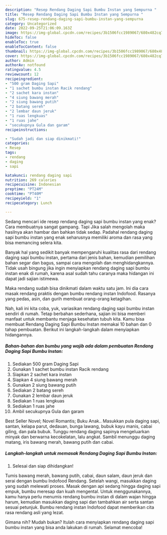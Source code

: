 ```yaml
---
description: "Resep Rendang Daging Sapi Bumbu Instan yang Sempurna "
title: "Resep Rendang Daging Sapi Bumbu Instan yang Sempurna "
slug: 675-resep-rendang-daging-sapi-bumbu-instan-yang-sempurna
category: Uncategorized
date: 2022-09-25T21:06:09.163Z
image: https://img-global.cpcdn.com/recipes/3b1506fcc1989067/680x482cq70/rendang-daging-sapi-bumbu-instan-foto-resep-utama.jpg
hideToc: false
enableToc: true
enableTocContent: false
thumbnail: https://img-global.cpcdn.com/recipes/3b1506fcc1989067/680x482cq70/rendang-daging-sapi-bumbu-instan-foto-resep-utama.jpg
cover: https://img-global.cpcdn.com/recipes/3b1506fcc1989067/680x482cq70/rendang-daging-sapi-bumbu-instan-foto-resep-utama.jpg
author: Admin
authorAv: notfound
ratingvalue: 4.5
reviewcount: 12
recipeingredient:
- "500 gram Daging Sapi"
- "1 sachet bumbu instan Racik rendang"
- "2 sachet kara instan"
- "4 siung bawang merah"
- "2 siung bawang putih"
- "2 batang sereh"
- "2 lembar daun jeruk"
- "1 ruas lengkuas"
- "1 ruas jahe"
- "secukupnya Gula dan garam"
recipeinstructions:

- "Sudah jadi dan siap dinikmati!"
categories:
- Resep
tags:
- rendang
- daging
- sapi

katakunci: rendang daging sapi 
nutrition: 269 calories
recipecuisine: Indonesian
preptime: "PT24M"
cooktime: "PT40M"
recipeyield: "1"
recipecategory: Lunch

---
```



Sedang mencari ide resep rendang daging sapi bumbu instan yang enak? Cara membuatnya sangat gampang. Tapi Jika salah mengolah maka hasilnya akan hambar dan bahkan tidak sedap. Padahal rendang daging sapi bumbu instan yang enak seharusnya memiliki aroma dan rasa yang bisa memancing selera kita.


Banyak hal yang sedikit banyak mempengaruhi kualitas rasa dari rendang daging sapi bumbu instan, pertama dari jenis bahan, kemudian pemilihan bahan segar dan bagus, sampai cara mengolah dan menghidangkannya. Tidak usah bingung jika ingin menyiapkan rendang daging sapi bumbu instan enak di rumah, karena asal sudah tahu caranya maka hidangan ini dapat jadi sajian istimewa.

Maka rendang sudah bisa dinikmati dalam waktu satu jam. Ini dia cara masak rendang praktis dengan bumbu rendang instan Indofood. Rasanya yang pedas, asin, dan gurih membuat orang-orang ketagihan.


Nah, kali ini kita coba, yuk, variasikan rendang daging sapi bumbu instan sendiri di rumah. Tetap berbahan sederhana, sajian ini bisa memberi manfaat untuk membantu menjaga kesehatan tubuh kita. Kamu bisa membuat Rendang Daging Sapi Bumbu Instan memakai 10 bahan dan 0 tahap pembuatan. Berikut ini langkah-langkah dalam menyiapkan hidangannya.

<!--inarticleads1-->

##### Bahan-bahan dan bumbu yang wajib ada dalam pembuatan Rendang Daging Sapi Bumbu Instan:

1. Sediakan 500 gram Daging Sapi
1. Gunakan 1 sachet bumbu instan Racik rendang
1. Siapkan 2 sachet kara instan
1. Siapkan 4 siung bawang merah
1. Gunakan 2 siung bawang putih
1. Sediakan 2 batang sereh
1. Gunakan 2 lembar daun jeruk
1. Sediakan 1 ruas lengkuas
1. Sediakan 1 ruas jahe
1. Ambil secukupnya Gula dan garam


Best Seller Novel; Novel Romantis; Buku Anak.. Masukkan pula daging sapi, santan, kelapa parut, dedauan, bunga lawang, bubuk kayu manis, cabai giling, dan pala bubuk. Tunggu rendang daging sapinya mengeluarkan minyak dan berwarna kecokelatan, lalu angkat. Sambil menunggu daging matang, iris bawang merah, bawang putih dan cabai. 

<!--inarticleads2-->

##### Langkah-langkah untuk memasak Rendang Daging Sapi Bumbu Instan:


1. Selesai dan siap dihidangkan!

Tumis bawang merah, bawang putih, cabai, daun salam, daun jeruk dan serai dengan bumbu Indofood Rendang. Setelah wangi, masukkan daging yang sudah melewati proses. Masak dengan api sedang hingga daging sapi empuk, bumbu meresap dan kuah mengental. Untuk menggunakannya, kamu hanya perlu menumis rendang bumbu instan di dalam wajan hingga harum, kemudian masukkan daging sapi dan tambahkan air serta santan sesuai petunjuk. Bumbu rendang instan Indofood dapat memberikan cita rasa rendang asli yang lezat. 

Gimana nih? Mudah bukan? Itulah cara menyiapkan rendang daging sapi bumbu instan yang bisa anda lakukan di rumah. Selamat mencoba!
